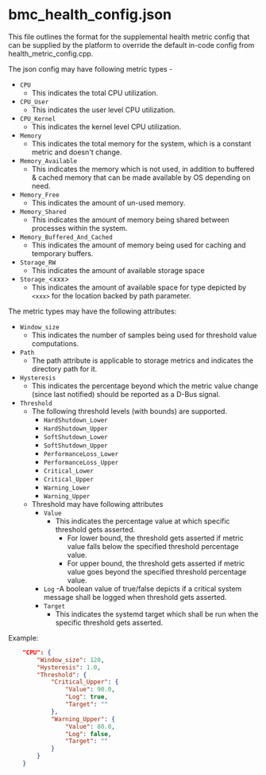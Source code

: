 # bmc_health_config.json

This file outlines the format for the supplemental health metric config that can
be supplied by the platform to override the default in-code config from
health_metric_config.cpp.

The json config may have following metric types -

- `CPU`
  - This indicates the total CPU utilization.
- `CPU_User`
  - This indicates the user level CPU utilization.
- `CPU_Kernel`
  - This indicates the kernel level CPU utilization.
- `Memory`
  - This indicates the total memory for the system, which is a constant metric
    and doesn't change.
- `Memory_Available`
  - This indicates the memory which is not used, in addition to buffered &
    cached memory that can be made available by OS depending on need.
- `Memory_Free`
  - This indicates the amount of un-used memory.
- `Memory_Shared`
  - This indicates the amount of memory being shared between processes within
    the system.
- `Memory_Buffered_And_Cached`
  - This indicates the amount of memory being used for caching and temporary
    buffers.
- `Storage_RW`
  - This indicates the amount of available storage space
- `Storage_`\<xxx>
  - This indicates the amount of available space for type depicted by `<xxx>`
    for the location backed by path parameter.

The metric types may have the following attributes:

- `Window_size`
  - This indicates the number of samples being used for threshold value
    computations.
- `Path`
  - The path attribute is applicable to storage metrics and indicates the
    directory path for it.
- `Hysteresis`
  - This indicates the percentage beyond which the metric value change (since
    last notified) should be reported as a D-Bus signal.
- `Threshold`
  - The following threshold levels (with bounds) are supported.
    - `HardShutdown_Lower`
    - `HardShutdown_Upper`
    - `SoftShutdown_Lower`
    - `SoftShutdown_Upper`
    - `PerformanceLoss_Lower`
    - `PerformanceLoss_Upper`
    - `Critical_Lower`
    - `Critical_Upper`
    - `Warning_Lower`
    - `Warning_Upper`
  - Threshold may have following attributes
    - `Value`
      - This indicates the percentage value at which specific threshold gets
        asserted.
        - For lower bound, the threshold gets asserted if metric value falls
          below the specified threshold percentage value.
        - For upper bound, the threshold gets asserted if metric value goes
          beyond the specified threshold percentage value.
    - `Log` -A boolean value of true/false depicts if a critical system message
      shall be logged when threshold gets asserted.
    - `Target`
      - This indicates the systemd target which shall be run when the specific
        threshold gets asserted.

Example:

```json
    "CPU": {
        "Window_size": 120,
        "Hysteresis": 1.0,
        "Threshold": {
            "Critical_Upper": {
                "Value": 90.0,
                "Log": true,
                "Target": ""
            },
            "Warning_Upper": {
                "Value": 80.0,
                "Log": false,
                "Target": ""
            }
        }
    }
```
